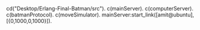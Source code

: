 cd("Desktop/Erlang-Final-Batman/src").
c(mainServer).
c(computerServer).
c(batmanProtocol).
c(moveSimulator).
mainServer:start_link([amit@ubuntu],[{0,1000,0,1000}]).
